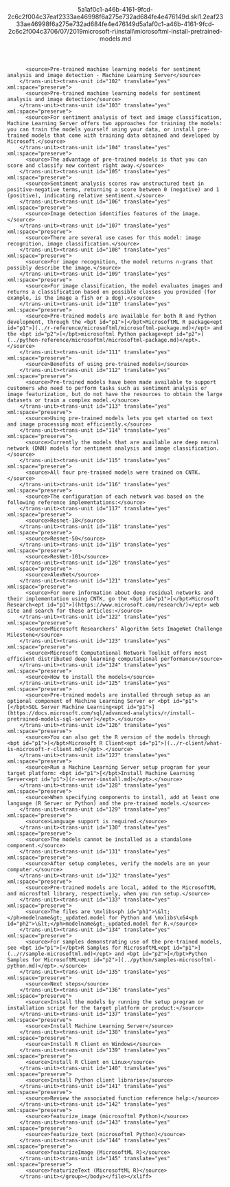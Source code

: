 <?xml version="1.0"?><xliff version="1.2" xmlns="urn:oasis:names:tc:xliff:document:1.2" xmlns:xsi="http://www.w3.org/2001/XMLSchema-instance" xsi:schemaLocation="urn:oasis:names:tc:xliff:document:1.2 xliff-core-1.2-transitional.xsd"><file datatype="xml" original="microsoftml-install-pretrained-models.md" source-language="en-US" target-language="en-US"><header><tool tool-id="mdxliff" tool-name="mdxliff" tool-version="1.0-4e81c41" tool-company="Microsoft" /><xliffext:skl_file_name xmlns:xliffext="urn:microsoft:content:schema:xliffextensions">5a1af0c1-a46b-4161-9fcd-2c6c2f004c37eaf2333ae46998f6a275e732ad684fe4e476149d.skl</xliffext:skl_file_name><xliffext:version xmlns:xliffext="urn:microsoft:content:schema:xliffextensions">1.2</xliffext:version><xliffext:ms.openlocfilehash xmlns:xliffext="urn:microsoft:content:schema:xliffextensions">eaf2333ae46998f6a275e732ad684fe4e476149d</xliffext:ms.openlocfilehash><xliffext:ms.sourcegitcommit xmlns:xliffext="urn:microsoft:content:schema:xliffextensions">5a1af0c1-a46b-4161-9fcd-2c6c2f004c37</xliffext:ms.sourcegitcommit><xliffext:ms.lasthandoff xmlns:xliffext="urn:microsoft:content:schema:xliffextensions">06/07/2019</xliffext:ms.lasthandoff><xliffext:ms.openlocfilepath xmlns:xliffext="urn:microsoft:content:schema:xliffextensions">microsoft-r\install\microsoftml-install-pretrained-models.md</xliffext:ms.openlocfilepath></header><body><group id="content" extype="content"><trans-unit id="101" translate="yes" xml:space="preserve" restype="x-metadata">
          <source>Pre-trained machine learning models for sentiment analysis and image detection - Machine Learning Server</source>
        </trans-unit><trans-unit id="102" translate="yes" xml:space="preserve">
          <source>Pre-trained machine learning models for sentiment analysis and image detection</source>
        </trans-unit><trans-unit id="103" translate="yes" xml:space="preserve">
          <source>For sentiment analysis of text and image classification, Machine Learning Server offers two approaches for training the models: you can train the models yourself using your data, or install pre-trained models that come with training data obtained and developed by Microsoft.</source>
        </trans-unit><trans-unit id="104" translate="yes" xml:space="preserve">
          <source>The advantage of pre-trained models is that you can score and classify new content right away.</source>
        </trans-unit><trans-unit id="105" translate="yes" xml:space="preserve">
          <source>Sentiment analysis scores raw unstructured text in positive-negative terms, returning a score between 0 (negative) and 1 (positive), indicating relative sentiment.</source>
        </trans-unit><trans-unit id="106" translate="yes" xml:space="preserve">
          <source>Image detection identifies features of the image.</source>
        </trans-unit><trans-unit id="107" translate="yes" xml:space="preserve">
          <source>There are several use cases for this model: image recognition, image classification.</source>
        </trans-unit><trans-unit id="108" translate="yes" xml:space="preserve">
          <source>For image recognition, the model returns n-grams that possibly describe the image.</source>
        </trans-unit><trans-unit id="109" translate="yes" xml:space="preserve">
          <source>For image classification, the model evaluates images and returns a classification based on possible classes you provided (for example, is the image a fish or a dog).</source>
        </trans-unit><trans-unit id="110" translate="yes" xml:space="preserve">
          <source>Pre-trained models are available for both R and Python development, through the <bpt id="p1">[</bpt>MicrosoftML R package<ept id="p1">](../r-reference/microsoftml/microsoftml-package.md)</ept> and the <bpt id="p2">[</bpt>microsoftml Python package<ept id="p2">](../python-reference/microsoftml/microsoftml-package.md)</ept>.</source>
        </trans-unit><trans-unit id="111" translate="yes" xml:space="preserve">
          <source>Benefits of using pre-trained models</source>
        </trans-unit><trans-unit id="112" translate="yes" xml:space="preserve">
          <source>Pre-trained models have been made available to support customers who need to perform tasks such as sentiment analysis or image featurization, but do not have the resources to obtain the large datasets or train a complex model.</source>
        </trans-unit><trans-unit id="113" translate="yes" xml:space="preserve">
          <source>Using pre-trained models lets you get started on text and image processing most efficiently.</source>
        </trans-unit><trans-unit id="114" translate="yes" xml:space="preserve">
          <source>Currently the models that are available are deep neural network (DNN) models for sentiment analysis and image classification.</source>
        </trans-unit><trans-unit id="115" translate="yes" xml:space="preserve">
          <source>All four pre-trained models were trained on CNTK.</source>
        </trans-unit><trans-unit id="116" translate="yes" xml:space="preserve">
          <source>The configuration of each network was based on the following reference implementations:</source>
        </trans-unit><trans-unit id="117" translate="yes" xml:space="preserve">
          <source>Resnet-18</source>
        </trans-unit><trans-unit id="118" translate="yes" xml:space="preserve">
          <source>Resnet-50</source>
        </trans-unit><trans-unit id="119" translate="yes" xml:space="preserve">
          <source>ResNet-101</source>
        </trans-unit><trans-unit id="120" translate="yes" xml:space="preserve">
          <source>AlexNet</source>
        </trans-unit><trans-unit id="121" translate="yes" xml:space="preserve">
          <source>For more information about deep residual networks and their implementation using CNTK, go the <bpt id="p1">[</bpt>Microsoft Research<ept id="p1">](https://www.microsoft.com/research/)</ept> web site and search for these articles:</source>
        </trans-unit><trans-unit id="122" translate="yes" xml:space="preserve">
          <source>Microsoft Researchers’ Algorithm Sets ImageNet Challenge Milestone</source>
        </trans-unit><trans-unit id="123" translate="yes" xml:space="preserve">
          <source>Microsoft Computational Network Toolkit offers most efficient distributed deep learning computational performance</source>
        </trans-unit><trans-unit id="124" translate="yes" xml:space="preserve">
          <source>How to install the models</source>
        </trans-unit><trans-unit id="125" translate="yes" xml:space="preserve">
          <source>Pre-trained models are installed through setup as an optional component of Machine Learning Server or <bpt id="p1">[</bpt>SQL Server Machine Learning<ept id="p1">](https://docs.microsoft.com/sql/advanced-analytics/r/install-pretrained-models-sql-server)</ept>.</source>
        </trans-unit><trans-unit id="126" translate="yes" xml:space="preserve">
          <source>You can also get the R version of the models through <bpt id="p1">[</bpt>Microsoft R Client<ept id="p1">](../r-client/what-is-microsoft-r-client.md)</ept>.</source>
        </trans-unit><trans-unit id="127" translate="yes" xml:space="preserve">
          <source>Run a Machine Learning Server setup program for your target platform: <bpt id="p1">[</bpt>Install Machine Learning Server<ept id="p1">](r-server-install.md)</ept>.</source>
        </trans-unit><trans-unit id="128" translate="yes" xml:space="preserve">
          <source>When specifying components to install, add at least one language (R Server or Python) and the pre-trained models.</source>
        </trans-unit><trans-unit id="129" translate="yes" xml:space="preserve">
          <source>Language support is required.</source>
        </trans-unit><trans-unit id="130" translate="yes" xml:space="preserve">
          <source>The models cannot be installed as a standalone component.</source>
        </trans-unit><trans-unit id="131" translate="yes" xml:space="preserve">
          <source>After setup completes, verify the models are on your computer.</source>
        </trans-unit><trans-unit id="132" translate="yes" xml:space="preserve">
          <source>Pre-trained models are local, added to the MicrosoftML and microsftml library, respectively, when you run setup.</source>
        </trans-unit><trans-unit id="133" translate="yes" xml:space="preserve">
          <source>The files are \mxlibs<ph id="ph1">\&lt;</ph>modelname&gt;_updated.model for Python and \mxlibs\x64<ph id="ph2">\&lt;</ph>modelname&gt;_updated.model for R.</source>
        </trans-unit><trans-unit id="134" translate="yes" xml:space="preserve">
          <source>For samples demonstrating use of the pre-trained models, see <bpt id="p1">[</bpt>R Samples for MicrosoftML<ept id="p1">](../r/sample-microsoftml.md)</ept> and <bpt id="p2">[</bpt>Python Samples for MicrosoftML<ept id="p2">](../python/samples-microsoftml-python.md)</ept>.</source>
        </trans-unit><trans-unit id="135" translate="yes" xml:space="preserve">
          <source>Next steps</source>
        </trans-unit><trans-unit id="136" translate="yes" xml:space="preserve">
          <source>Install the models by running the setup program or installation script for the target platform or product:</source>
        </trans-unit><trans-unit id="137" translate="yes" xml:space="preserve">
          <source>Install Machine Learning Server</source>
        </trans-unit><trans-unit id="138" translate="yes" xml:space="preserve">
          <source>Install R Client on Windows</source>
        </trans-unit><trans-unit id="139" translate="yes" xml:space="preserve">
          <source>Install R Client on Linux</source>
        </trans-unit><trans-unit id="140" translate="yes" xml:space="preserve">
          <source>Install Python client libraries</source>
        </trans-unit><trans-unit id="141" translate="yes" xml:space="preserve">
          <source>Review the associated function reference help:</source>
        </trans-unit><trans-unit id="142" translate="yes" xml:space="preserve">
          <source>featurize_image (microsoftml Python)</source>
        </trans-unit><trans-unit id="143" translate="yes" xml:space="preserve">
          <source>featurize_text (microsoftml Python)</source>
        </trans-unit><trans-unit id="144" translate="yes" xml:space="preserve">
          <source>featurizeImage (MicrosoftML R)</source>
        </trans-unit><trans-unit id="145" translate="yes" xml:space="preserve">
          <source>featurizeText (MicrosoftML R)</source>
        </trans-unit></group></body></file></xliff>